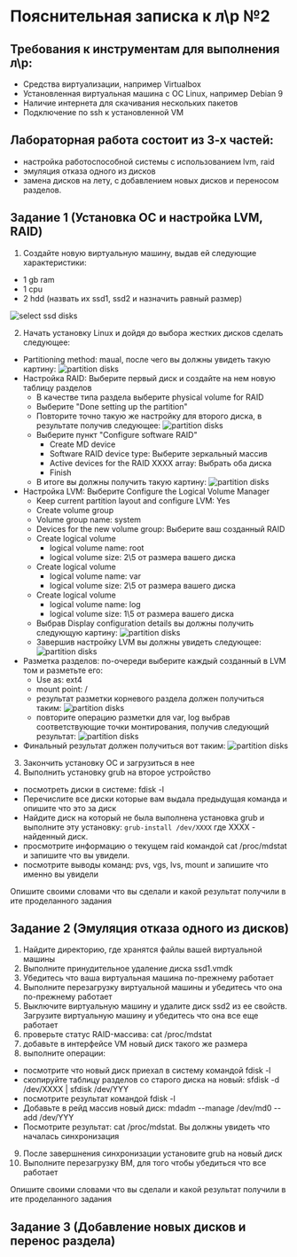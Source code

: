 # Пояснительная записка к л\р №2

## Требования к инструментам для выполнения л\р:

* Средства виртуализации, например Virtualbox
* Установленная виртуальная машина с ОС Linux, например Debian 9
* Наличие интернета для скачивания нескольких пакетов
* Подключение по ssh к установленной VM

## Лабораторная работа состоит из 3-х частей:

* настройка работоспособной системы с использованием lvm, raid
* эмуляция отказа одного из дисков
* замена дисков на лету, с добавлением новых дисков и переносом разделов.

## Задание 1 (Установка ОС и настройка LVM, RAID)

1) Создайте новую виртуальную машину, выдав ей следующие характеристики:
* 1 gb ram
* 1 cpu
* 2 hdd (назвать их ssd1, ssd2 и назначить равный размер)

![select ssd disks](https://raw.githubusercontent.com/bykvaadm/OS/master/admin/lab2/images/disks-ssd.png)


2) Начать установку Linux и дойдя до выбора жестких дисков сделать следующее:
* Partitioning method: maual, после чего вы должны увидеть такую картину:
![partition disks](https://raw.githubusercontent.com/bykvaadm/OS/master/admin/lab2/images/VirtualBox_lab2_18_03_2019_17_21_05.png)
* Настройка RAID: Выберите первый диск и создайте на нем новую таблицу разделов
  * В качестве типа раздела выберите physical volume for RAID
  * Выберите "Done setting up the partition"
  * Повторите точно такую же настройку для второго диска, в результате получив следующее:
  ![partition disks](https://raw.githubusercontent.com/bykvaadm/OS/master/admin/lab2/images/VirtualBox_lab2_18_03_2019_17_23_37.png)
  * Выберите пункт "Configure software RAID"
    * Create MD device
    * Software RAID device type: Выберите зеркальный массив
    * Active devices for the RAID XXXX array: Выбрать оба диска
    * Finish
  * В итоге вы должны получить такую картину:
  ![partition disks](https://raw.githubusercontent.com/bykvaadm/OS/master/admin/lab2/images/VirtualBox_lab2_18_03_2019_17_25_05.png)
* Настройка LVM: Выберите Configure the Logical Volume Manager
  * Keep current partition layout and configure LVM: Yes
  * Create volume group
  * Volume group name: system
  * Devices for the new volume group: Выберите ваш созданный RAID
  * Create logical volume
    * logical volume name: root
    * logical volume size: 2\5 от размера вашего диска
  * Create logical volume
    * logical volume name: var
    * logical volume size: 2\5 от размера вашего диска
  * Create logical volume
    * logical volume name: log
    * logical volume size: 1\5 от размера вашего диска
  * Выбрав Display configuration details вы должны получить следующую картину:
  ![partition disks](https://raw.githubusercontent.com/bykvaadm/OS/master/admin/lab2/images/VirtualBox_lab2_18_03_2019_17_46_46.png)
  * Завершив настройку LVM вы должны увидеть следующее:
  ![partition disks](https://raw.githubusercontent.com/bykvaadm/OS/master/admin/lab2/images/VirtualBox_lab2_18_03_2019_17_47_24.png)
* Разметка разделов: по-очереди выберите каждый созданный в LVM том и разметьте его:
  * Use as: ext4
  * mount point: /
  * результат разметки корневого раздела должен получиться таким:
  ![partition disks](https://raw.githubusercontent.com/bykvaadm/OS/master/admin/lab2/images/VirtualBox_lab2_18_03_2019_17_47_38.png)
  * повторите операцию разметки для var, log выбрав соответствующие точки монтирования, получив следующий результат:
  ![partition disks](https://raw.githubusercontent.com/bykvaadm/OS/master/admin/lab2/images/VirtualBox_lab2_18_03_2019_17_48_23.png)
* Финальный результат должен получиться вот таким:
![partition disks](https://raw.githubusercontent.com/bykvaadm/OS/master/admin/lab2/images/VirtualBox_lab2_18_03_2019_17_48_31.png)

3) Закончить установку ОС и загрузиться в нее
4) Выполнить установку grub на второе устройство
* посмотреть диски в системе: fdisk -l
* Перечислите все диски которые вам выдала предыдущая команда и опишите что это за диск
* Найдите диск на который не была выполнена установка grub и выполните эту установку:
```grub-install /dev/XXXX```
где ХХХХ - найденный диск.
* просмотрите информацию о текущем raid командой cat /proc/mdstat и запишите что вы увидели.
* посмотрите выводы команд: pvs, vgs, lvs, mount и запишите что именно вы увидели

Опишите своими словами что вы сделали и какой результат получили в ите проделанного задания

## Задание 2 (Эмуляция отказа одного из дисков)

1) Найдите директорию, где хранятся файлы вашей виртуальной машины
2) Выполните принудительное удаление диска ssd1.vmdk
3) Убедитесь что ваша виртуальная машина по-прежнему работает
4) Выполните перезагрузку виртуальной машины и убедитесь что она по-прежнему работает
5) Выключите виртуальную машину и удалите диск ssd2 из ее свойств. Загрузите виртуальную машину и убедитесь что она все еще работает
6) проверьте статус RAID-массива: cat /proc/mdstat
7) добавьте в интерфейсе VM новый диск такого же размера
8) выполните операции:
* посмотрите что новый диск приехал в систему командой fdisk -l
* скопируйте таблицу разделов со старого диска на новый: sfdisk -d /dev/XXXX | sfdisk /dev/YYY
* посмотрите результат командой fdisk -l
* Добавьте в рейд массив новый диск: mdadm --manage /dev/md0 --add /dev/YYY
* Посмотрите результат: cat /proc/mdstat. Вы должны увидеть что началась синхронизация
9) После завершнения синхронизации установите grub на новый диск
10) Выполните перезагрузку ВМ, для того чтобы убедиться что все работает

Опишите своими словами что вы сделали и какой результат получили в ите проделанного задания

## Задание 3 (Добавление новых дисков и перенос раздела)
